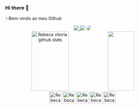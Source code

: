 ### Hi there 👋 
 ✨Bem-vindo ao meu Github 

<div align="center"> 
<a href="https://www.instagram.com/rebeca_vitoria0445/" target="_blank"><img src="https://img.shields.io/badge/-Instagram-%23E4405F?style=for-the-badge&logo=instagram&logoColor=white"</a>
<a href = "mailto:rebecanascimentovit@gmail.com"> <img src="https://img.shields.io/badge/-Gmail-%23333?style=for-the-badge&logo=gmail&logoColor=red" target="_blank"></a>
<a href="https://www.linkedin.com/in/rebeca-vitoria-38117b299/" target="_blank"><img src="https://img.shields.io/badge/-LinkedIn-%230077B5?style=for-the-badge&logo=linkedin&logoColor=white" style="border-radius: 30px" target="_blank"></a> 
 </div>



<div align="center">  
  <img width="49%" height="195px" src="https://github-readme-stats.vercel.app/api?username=Rebecavitoria45&show_icons=true&theme=tokyonight" alt="Rebeca vitoria github stats" /> 
 <img width="41%" height="195px" src="https://github-readme-stats.vercel.app/api/top-langs/?username=Rebecavitoria45&layout=compact&theme=tokyonight"/
</div>
<div>
 <img align="center" alt="Rebeca html" heigth="30" width="40" src="https://cdn.jsdelivr.net/gh/devicons/devicon/icons/html5/html5-original.svg" />
  <img align="center" alt="Rebeca html" heigth="30" width="40" src="https://cdn.jsdelivr.net/gh/devicons/devicon/icons/css3/css3-original.svg" /> 
   <img align="center" alt="Rebeca html" heigth="30" width="40" src="https://cdn.jsdelivr.net/gh/devicons/devicon/icons/javascript/javascript-original.svg" /> 
    <img align="center" alt="Rebeca html" heigth="30" width="40" src="https://cdn.jsdelivr.net/gh/devicons/devicon/icons/microsoftsqlserver/microsoftsqlserver-plain-wordmark.svg"  /> 
   <img align="center" alt="Rebeca html" heigth="30" width="40" src="https://cdn.jsdelivr.net/gh/devicons/devicon/icons/csharp/csharp-original.svg""  /> 
</div>


 

